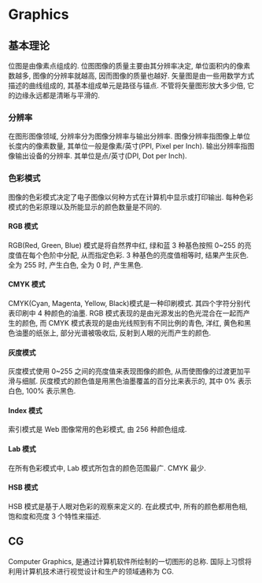 # Graphics

## 基本理论
位图是由像素点组成的. 位图图像的质量主要由其分辨率决定, 单位面积内的像素数越多, 图像的分辨率就越高, 因而图像的质量也越好.
矢量图是由一些用数学方式描述的曲线组成的, 其基本组成单元是路径与锚点. 不管将矢量图形放大多少倍, 它的边缘永远都是清晰与平滑的.

### 分辨率
在图形图像领域, 分辨率分为图像分辨率与输出分辨率. 
图像分辨率指图像上单位长度内的像素数量, 其单位一般是像素/英寸(PPI, Pixel per Inch).
输出分辨率指图像输出设备的分辨率. 其单位是点/英寸(DPI, Dot per Inch).

### 色彩模式
图像的色彩模式决定了电子图像以何种方式在计算机中显示或打印输出. 每种色彩模式的色彩原理以及所能显示的颜色数量是不同的.

#### RGB 模式
RGB(Red, Green, Blue) 模式是将自然界中红, 绿和蓝 3 种基色按照 0~255 的亮度值在每个色阶中分配, 从而指定色彩.
3 种基色的亮度值相等时, 结果产生灰色. 全为 255 时, 产生白色, 全为 0 时, 产生黑色.

#### CMYK 模式
CMYK(Cyan, Magenta, Yellow, Black)模式是一种印刷模式. 其四个字符分别代表印刷中 4 种颜色的油墨.
RGB 模式表现的是由光源发出的色光混合在一起而产生的颜色, 而 CMYK 模式表现的是由光线照到有不同比例的青色, 洋红, 黄色和黑色油墨的纸张上, 部分光谱被吸收后, 反射到人眼的光而产生的颜色.

#### 灰度模式
灰度模式使用 0~255 之间的亮度值来表现图像的颜色, 从而使图像的过渡更加平滑与细腻.
灰度模式的颜色值是用黑色油墨覆盖的百分比来表示的, 其中 0% 表示白色, 100% 表示黑色.

#### Index 模式
索引模式是 Web 图像常用的色彩模式, 由 256 种颜色组成.

#### Lab 模式
在所有色彩模式中, Lab 模式所包含的颜色范围最广. CMYK 最少.

#### HSB 模式
HSB 模式是基于人眼对色彩的观察来定义的. 在此模式中, 所有的颜色都用色相, 饱和度和亮度 3 个特性来描述.


## CG
Computer Graphics, 是通过计算机软件所绘制的一切图形的总称. 国际上习惯将利用计算机技术进行视觉设计和生产的领域通称为 CG.